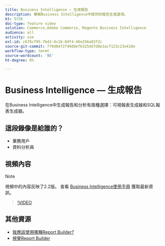 ```yaml
---
title: Business Intelligence — 生成報告
description: 瞭解Business Intelligence中提供的報告生成選項。
kt: 5726
doc-type: feature video
solution: Commerce,Adobe Commerce, Magento Business Intelligence
audience: all
activity: use
exl-id: c678cf95-7bd2-4c16-8df4-46e256a83f2c
source-git-commit: 779d8472749ddef6325dd7d0e1acf123c23e418e
workflow-type: tm+mt
source-wordcount: '95'
ht-degree: 0%

---
```


# Business Intelligence — 生成報告

在Business Intelligence中生成報告和分析有兩種選擇：可視報表生成器和SQL報表生成器。

## 這段錄像是給誰的？

- 業務用戶
- 資料分析員

## 視頻內容

>[!NOTE]
>
>視頻中的內容反映了2.2版。 查看 [Business Intelligence使用手冊](https://docs.magento.com/mbi/) 獲取最新資訊。

>[!VIDEO](https://video.tv.adobe.com/v/35981?quality=12&learn=on)

## 其他資源

- [我應該使用哪種Report Builder?](https://docs.magento.com/mbi/data-user/reports/report-builder-options.html)
- [視覺Report Builder](https://docs.magento.com/mbi/data-user/reports/ess-rpt-build-visual.html)
